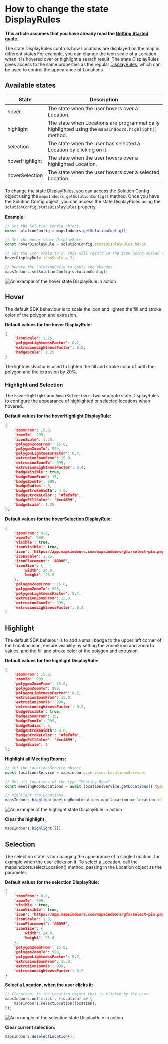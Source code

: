 # How to change the state DisplayRules

__This article assumes that you have already read the [Getting Started guide.](../getting-started/README.md)__

The state DisplayRules controls how Locations are displayed on the map in different states For example, you can change the icon scale of a Location when it is hovered over or highlight a search result. The state DisplayRules gives access to the same properties as the regular [DisplayRules](https://app.mapsindoors.com/mapsindoors/js/sdk/latest/docs/DisplayRule.html "MapsIndoors JavaScript SDK - Reference Documentation"), which can be used to control the appearance of Locations.

## Available states

| State | Description |
|---|---|
| hover | The state when the user hovers over a Location. |
| highlight | The state when Locations are programmatically highlighted using the `mapsIndoors.highlight()` method. |
| selection | The state when the user has selected a Location by clicking on it. |
| hoverHighlight | The state when the user hovers over a highlighted Location. |
| hoverSelection | The state when the user hovers over a selected Location. |

To change the state DisplayRules, you can access the Solution Config object using the `mapsIndoors.getSolutionConfig()` method. Once you have the Solution Config object, you can access the state DisplayRules using the `solutionConfig.stateDisplayRules` property.

__Example:__

```javascript
// Get the Solution Config object.
const solutionConfig = mapsIndoors.getSolutionConfig();

// Get the hover state DisplayRule.
const hoverDisplayRule = solutionConfig.stateDisplayRules.hover;

// Set the icon scale to 2. This will result in the icon being scaled to double size on hover.
hoverDisplayRule.iconScale = 2;

// Update the SolutionCofig to apply the changes.
mapsIndoors.setSolutionConfig(solutionConfig);
```

![An example of the hover state DisplayRule in action](../../../.gitbook/assets/how-to-change-the-state-display-rules_hover.png)

## Hover

The default SDK behaviour is to scale the icon and lighten the fill and stroke color of the polygon and extrusion.

__Default values for the hover DisplayRule:__

```json
{
    'iconScale': 1.25,
    'polygonLightnessFactor': 0.2,
    'extrusionLightnessFactor': 0.2,
    'badgeScale': 1.25
}
```

The lightnessFactor is used to lighten the fill and stroke color of both the polygon and the extrusion by 20%.

### Highlight and Selection

The `hoverHighlight` and `hoverSelection` is two separate state DisplayRules to configure the appearance of highlighted or selected locations when hovered.

__Default values for the hoverHighlight DisplayRule:__

```json
{
    'zoomFrom': 15.0,
    'zoomTo': 999,
    'iconScale': 1.25,
    'polygonZoomFrom': 15.0,
    'polygonZoomTo': 999,
    'polygonLightnessFactor': 0.4,
    'extrusionZoomFrom': 15.0,
    'extrusionZoomTo': 999,
    'extrusionLightnessFactor': 0.4,
    'badgeVisible': true,
    'badgeZoomFrom': 15,
    'badgeZoomTo': 999,
    'badgeRadius': 6,
    'badgeStrokeWidth': 4.0,
    'badgeStrokeColor': '#fafafa',
    'badgeFillColor': '#ec4899',
    'badgeScale': 1.25
};
```

__Default values for the hoverSelection DisplayRule:__

```json
{
    'zoomFrom': 0.0,
    'zoomTo': 999,
    'visible': true,
    'iconVisible': true,
    'icon': 'https://app.mapsindoors.com/mapsindoors/gfx/select-pin.png',
    'iconScale': 1.25,
    'iconPlacement': 'ABOVE',
    'iconSize': {
        'width': 24.0,
        'height': 28.0
    },
    'polygonZoomFrom': 15.0,
    'polygonZoomTo': 999,
    'polygonLightnessFactor': 0.4,
    'extrusionZoomFrom': 15.0,
    'extrusionZoomTo': 999,
    'extrusionLightnessFactor': 0.4
}
```

## Highlight

The default SDK behaiour is to add a small badge to the upper left corner of the Location icon, ensure visibility by setting the zoomFrom and zoomTo values, and the fill and stroke color of the polygon and extrusion.

__Default values for the highlight DisplayRule:__

```json
{
    'zoomFrom': 15.0,
    'zoomTo': 999,
    'polygonZoomFrom': 15.0,
    'polygonZoomTo': 999,
    'polygonLightnessFactor': 0.2,
    'extrusionZoomFrom': 15.0,
    'extrusionZoomTo': 999,
    'extrusionLightnessFactor': 0.2,
    'badgeVisible': true,
    'badgeZoomFrom': 15,
    'badgeZoomTo': 999,
    'badgeRadius': 6,
    'badgeStrokeWidth': 4.0,
    'badgeStrokeColor': '#fafafa',
    'badgeFillColor': '#ec4899',
    'badgeScale': 1
};
```

__Highlight all Meeting Rooms:__

```javascript
// Get the LocationsService object.
const locationsService = mapsindoors.services.LocationsService;

// Get all Locations of the type "Meeting Room".
const meetingRoomLocations = await locationsService.getLocations({ types: ['MeetingRoom'] });

// Highlight the Locations.
mapsIndoors.highlight(meetingRoomLocations.map(location => location.id));
```

![An example of the highlight state DisplayRule in action](../../../.gitbook/assets/how-to-change-the-state-display-rules_highlight.png)

__Clear the highlight:__

```javascript
mapsIndoors.highlight([]);
```

## Selection

The selection state is for changing the appearance of a single Location, for example when the user clicks on it. To select a Location, call the mapsIndoors.selectLocation() method, passing in the Location object as the parameter.

__Default values for the selection DisplayRule:__

```json
{
    'zoomFrom': 0.0,
    'zoomTo': 999,
    'visible': true,
    'iconVisible': true,
    'icon': 'https://app.mapsindoors.com/mapsindoors/gfx/select-pin.png',
    'iconScale': 1.0,
    'iconPlacement': 'ABOVE',
    'iconSize': {
        'width': 24.0,
        'height': 28.0
    },
    'polygonZoomFrom': 15.0,
    'polygonZoomTo': 999,
    'polygonLightnessFactor': 0.2,
    'extrusionZoomFrom': 15.0,
    'extrusionZoomTo': 999,
    'extrusionLightnessFactor': 0.2
}
```

__Select a Location, when the user clicks it:__

```javascript
// (location) is the Location object that is clicked by the user.
mapsIndoors.on('click', (location) => {
    mapsIndoors.selectLocation(location);
});
```

![An example of the selection state DisplayRule in action](../../../.gitbook/assets/how-to-change-the-state-display-rules_selection.png)

__Clear current selection:__

```javascript
mapsIndoors.deselectLocation();
```
